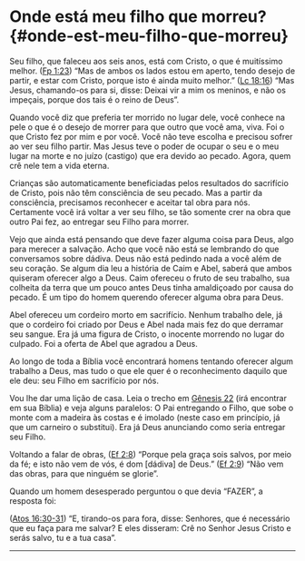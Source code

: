 # Onde está meu filho que morreu? {#onde-est-meu-filho-que-morreu}

Seu filho, que faleceu aos seis anos, está com Cristo, o que é muitíssimo melhor. ([Fp 1:23](http://bibliaonline.com.br/acf/fp/1/23)) “Mas de ambos os lados estou em aperto, tendo desejo de partir, e estar com Cristo, porque isto é ainda muito melhor.” ([Lc 18:16](http://bibliaonline.com.br/acf/lc/18/16)) “Mas Jesus, chamando-os para si, disse: Deixai vir a mim os meninos, e não os impeçais, porque dos tais é o reino de Deus”.

Quando você diz que preferia ter morrido no lugar dele, você conhece na pele o que é o desejo de morrer para que outro que você ama, viva. Foi o que Cristo fez por mim e por você. Você não teve escolha e precisou sofrer ao ver seu filho partir. Mas Jesus teve o poder de ocupar o seu e o meu lugar na morte e no juízo (castigo) que era devido ao pecado. Agora, quem crê nele tem a vida eterna.

Crianças são automaticamente beneficiadas pelos resultados do sacrifício de Cristo, pois não têm consciência de seu pecado. Mas a partir da consciência, precisamos reconhecer e aceitar tal obra para nós. Certamente você irá voltar a ver seu filho, se tão somente crer na obra que outro Pai fez, ao entregar seu Filho para morrer.

Vejo que ainda está pensando que deve fazer alguma coisa para Deus, algo para merecer a salvação. Acho que você não está se lembrando do que conversamos sobre dádiva. Deus não está pedindo nada a você além de seu coração. Se algum dia leu a história de Caim e Abel, saberá que ambos quiseram oferecer algo a Deus. Caim ofereceu o fruto de seu trabalho, sua colheita da terra que um pouco antes Deus tinha amaldiçoado por causa do pecado. É um tipo do homem querendo oferecer alguma obra para Deus.

Abel ofereceu um cordeiro morto em sacrifício. Nenhum trabalho dele, já que o cordeiro foi criado por Deus e Abel nada mais fez do que derramar seu sangue. Era já uma figura de Cristo, o inocente morrendo no lugar do culpado. Foi a oferta de Abel que agradou a Deus.

Ao longo de toda a Bíblia você encontrará homens tentando oferecer algum trabalho a Deus, mas tudo o que ele quer é o reconhecimento daquilo que ele deu: seu Filho em sacrifício por nós.

Vou lhe dar uma lição de casa. Leia o trecho em [Gênesis 22](http://bibliaonline.com.br/acf/gn/22) (irá encontrar em sua Bíblia) e veja alguns paralelos: O Pai entregando o Filho, que sobe o monte com a madeira às costas e é imolado (neste caso em princípio, já que um carneiro o substitui). Era já Deus anunciando como seria entregar seu Filho.

Voltando a falar de obras, ([Ef 2:8](http://bibliaonline.com.br/acf/ef/2/8)) “Porque pela graça sois salvos, por meio da fé; e isto não vem de vós, é dom [dádiva] de Deus.” ([Ef 2:9](http://bibliaonline.com.br/acf/ef/2/9)) “Não vem das obras, para que ninguém se glorie”.

Quando um homem desesperado perguntou o que devia “FAZER”, a resposta foi:

([Atos 16:30-31](http://bibliaonline.com.br/acf/atos/16/30-31)) “E, tirando-os para fora, disse: Senhores, que é necessário que eu faça para me salvar? E eles disseram: Crê no Senhor Jesus Cristo e serás salvo, tu e a tua casa”.

*****